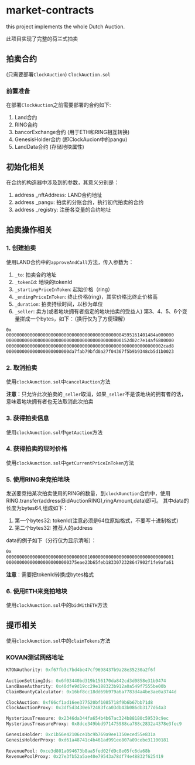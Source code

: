 # market-contracts
this project implements the whole Dutch Auction.

此项目实现了完整的荷兰式拍卖

## 拍卖合约
(只需要部署`ClockAuction`)
`ClockAuction.sol`
### 前置准备
在部署`ClockAuction`之前需要部署的合约如下:
1. Land合约
2. RING合约
3. bancorExchange合约 (用于ETH和RING相互转换)
4. GenesisHolder合约 (即ClockAucion中的pangu)
5. LandData合约 (存储地块属性)


## 初始化相关
在合约的构造器中涉及到的参数，其意义分别是：
1. address _nftAddress: LAND合约地址
2. address _pangu: 拍卖的分账合约，执行初代拍卖的合约
3. address _registry: 注册各变量的合约地址


## 拍卖操作相关
### 1. 创建拍卖
使用LAND合约中的`approveAndCall`方法，传入参数为：
1. `_to`: 拍卖合约地址
2. `_tokenId`: 地块的tokenId
3. `_startingPriceInToken`: 起始价格（ring）
4. `_endingPriceInToken`: 终止价格(ring)，其实价格比终止价格高
5. `_duration`: 拍卖持续时间，以秒为单位
6. `_seller`: 卖方(或者地块拥有者指定的地块拍卖的受益人)
第3、4、5、6个变量拼成一个bytes，如下：（换行仅为了方便理解）
```bash
0x
000000000000000000000000000000000000000000084595161401484a000000
00000000000000000000000000000000000000000000152d02c7e14af6800000
000000000000000000000000000000000000000000000000000000000002cad8
000000000000000000000000da7fab79bfd0a27f04367f5b9b9348cb5d1b0023
```


### 2. 取消拍卖
使用`clockAunction.sol`中`cancelAuction`方法

**注意**：只允许此次拍卖的`_seller`取消，如果`_seller`不是该地块的拥有者的话，意味着地块拥有者也无法取消此次拍卖

### 3. 获得拍卖信息
使用`clockAunction.sol`中`getAuction`方法

### 4. 获得拍卖的现时价格
使用`clockAunction.sol`中`getCurrentPriceInToken`方法

### 5. 使用RING来竞拍地块
发送要竞拍某次拍卖使用的RING的数量，到`clockAunction`合约中，使用RING.transfer(address(BidAuctionRING),ringAmount,data)即可。
其中data的长度为bytes64,组成如下：
1. 第一个bytes32: tokenId(注意必须是64位原始格式，不要写十进制格式)
2. 第二个bytes32: 推荐人的address

data的例子如下（分行仅为显示清晰）：
```bash
0x
0000000000000000000000000000000100000000000000000000000000000001
000000000000000000000000375eae23b65feb1833072328647902f1fe9afa61

```

**注意**：需要把tokenId转换成bytes格式

### 6. 使用ETH来竞拍地块
使用`clockAunction.sol`中的`bidWithETH`方法


## 提币相关
使用`clockAunction.sol`中的`claimTokens`方法

### KOVAN测试网络地址
```js
KTONAuthority: 0xf67fb3c7bd4be47cf9698437b9a28e35230a2f6f
  
AuctionSettingIds: 0x6f03440bd319b156170da842cd3d0858e31b9474
LandBaseAuthority: 0x40dfe9d19cc29e188323b912a0a549f7555be00b
ClaimBountyCalculator: 0x16bf8cc18dd69b979a6a7783d4a4be3ae0a3744d

ClockAuction: 0xf66cf1ad16ee377520bf1085718f9b6b67bb71d8
ClockAuctionProxy: 0x3df5d3430e672483fca03db43b086db3177d64a3

MysteriousTreasure: 0x2346da344fa654b4b67ac324b88180c59539c9ec
MysteriousTreasureProxy: 0x8dce349bbd971475988ca788c2832a4378e3fec9

GenesisHolder: 0xc1b56e42106ce1bc9b769a9ee1350eced55e831a
GenesisHolderProxy: 0xd61a48741c4b461ad991ee807a09cebe31100181
 
RevenuePool: 0xce3d801a094673b8aa5fed02fd9c8e05fc6da68b
RevenuePoolProxy: 0x27e3fb52a5ae40e79543a78df74e48832f625419
```
